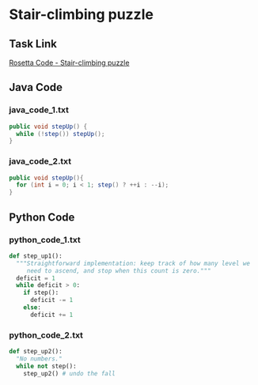 # Stair-climbing puzzle

## Task Link
[Rosetta Code - Stair-climbing puzzle](https://rosettacode.org/wiki/Stair-climbing_puzzle)

## Java Code
### java_code_1.txt
```java
public void stepUp() {
  while (!step()) stepUp();
}

```

### java_code_2.txt
```java
public void stepUp(){
  for (int i = 0; i < 1; step() ? ++i : --i);
}

```

## Python Code
### python_code_1.txt
```python
def step_up1():
  """Straightforward implementation: keep track of how many level we
     need to ascend, and stop when this count is zero."""
  deficit = 1
  while deficit > 0:
    if step():
      deficit -= 1
    else:
      deficit += 1

```

### python_code_2.txt
```python
def step_up2():
  "No numbers."
  while not step():
    step_up2() # undo the fall

```

